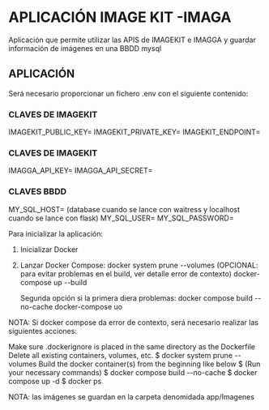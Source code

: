 # APLICACIÓN IMAGE KIT -IMAGA

Aplicación que permite utilizar las APIS de IMAGEKIT e IMAGGA y guardar información de imágenes en una
BBDD mysql

## APLICACIÓN

Será necesario proporcionar un fichero .env con el siguiente contenido:

### CLAVES DE IMAGEKIT
IMAGEKIT_PUBLIC_KEY=
IMAGEKIT_PRIVATE_KEY=
IMAGEKIT_ENDPOINT=


### CLAVES DE IMAGEKIT
IMAGGA_API_KEY=
IMAGGA_API_SECRET= 


### CLAVES BBDD
MY_SQL_HOST=  (database cuando se lance con waitress y localhost cuando se lance con flask)
MY_SQL_USER=
MY_SQL_PASSWORD=


Para inicializar la aplicación:

1. Inicializar Docker
2. Lanzar Docker Compose:
    docker system prune --volumes (OPCIONAL: para evitar problemas en el build, ver detalle error de contexto)
    docker-compose up --build

    Segunda opción si la primera diera problemas:
    docker compose build --no-cache
    docker-compose uo



NOTA: Si docker compose da error de contexto, será necesario realizar las siguientes acciones:

Make sure .dockerignore is placed in the same directory as the Dockerfile
Delete all existing containers, volumes, etc.
$ docker system prune --volumes
Build the docker container(s) from the beginning like below
$ (Run your necessary commands)
$ docker compose build --no-cache
$ docker compose up -d
$ docker ps


NOTA: las imágenes se guardan en la carpeta denomidada app/Imagenes